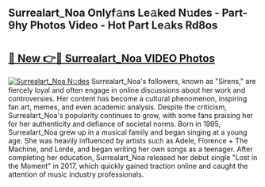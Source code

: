 ## Surrealart_Noa Onlyf𝚊ns Le𝚊ked N𝚞des - Part-9hy Photos Video - Hot Part Le𝚊ks Rd8os

# <h2><a href="http://ab78845.deff.icu/?id=Surrealart_Noa">🔗 New 👉🔴 Surrealart_Noa VIDEO Photos</a></h2>

[![Surrealart_Noa N𝚞des](https://i.imgur.com/rIISA9y.gif)](http://ab78845.deff.icu/?id=Surrealart_Noa)
Surrealart_Noa's followers, known as "Sirens," are fiercely loyal and often engage in online discussions about her work and controversies. Her content has become a cultural phenomenon, inspiring fan art, memes, and even academic analysis. Despite the criticism, Surrealart_Noa's popularity continues to grow, with some fans praising her for her authenticity and defiance of societal norms. Born in 1995, Surrealart_Noa grew up in a musical family and began singing at a young age. She was heavily influenced by artists such as Adele, Florence + The Machine, and Lorde, and began writing her own songs as a teenager. After completing her education, Surrealart_Noa released her debut single "Lost in the Moment" in 2017, which quickly gained traction online and caught the attention of music industry professionals.
